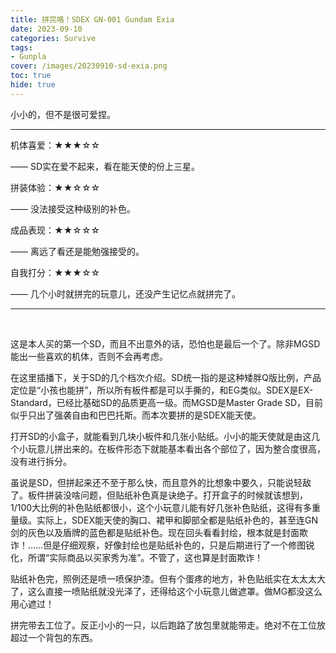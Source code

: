```yaml
---
title: 拼完咯！SDEX GN-001 Gundam Exia
date: 2023-09-10
categories: Survive
tags: 
- Gunpla
cover: /images/20230910-sd-exia.png
toc: true
hide: true
---
```

小小的，但不是很可爱捏。

<!--more-->

___

机体喜爱：★★★☆☆

—— SD实在爱不起来，看在能天使的份上三星。

拼装体验：★★☆☆☆

—— 没法接受这种级别的补色。

成品表现：★★☆☆☆

—— 离远了看还是能勉强接受的。

自我打分：★★★☆☆

—— 几个小时就拼完的玩意儿，还没产生记忆点就拼完了。

---

<br/>

这是本人买的第一个SD，而且不出意外的话，恐怕也是最后一个了。除非MGSD能出一些喜欢的机体，否则不会再考虑。

在这里插播下，关于SD的几个档次介绍。SD统一指的是这种矮胖Q版比例，产品定位是“小孩也能拼”，所以所有板件都是可以手撕的，和EG类似。SDEX是EX-Standard，已经比基础SD的品质更高一级。而MGSD是Master Grade SD，目前似乎只出了强袭自由和巴巴托斯。而本次要拼的是SDEX能天使。

打开SD的小盒子，就能看到几块小板件和几张小贴纸。小小的能天使就是由这几个小玩意儿拼出来的。在板件形态下就能基本看出各个部位了，因为整合度很高，没有进行拆分。

虽说是SD，但拼起来还不至于那么快，而且意外的比想象中要久，只能说轻敌了。板件拼装没啥问题，但贴纸补色真是诀绝子。打开盒子的时候就该想到，1/100大比例的补色贴纸都很小，这个小玩意儿能有好几张补色贴纸，这得有多重量级。实际上，SDEX能天使的胸口、裙甲和脚部全都是贴纸补色的，甚至连GN剑的灰色以及盾牌的蓝色都是贴纸补色。现在回头看看封绘，根本就是封面欺诈！……但是仔细观察，好像封绘也是贴纸补色的，只是后期进行了一个修图锐化，所谓“实际商品以买家秀为准”。不管了，这也算是封面欺诈！

贴纸补色完，照例还是喷一喷保护漆。但有个蛋疼的地方，补色贴纸实在太太太大了，这么直接一喷贴纸就没光泽了，还得给这个小玩意儿做遮罩。做MG都没这么用心遮过！

拼完带去工位了。反正小小的一只，以后跑路了放包里就能带走。绝对不在工位放超过一个背包的东西。

<br/>